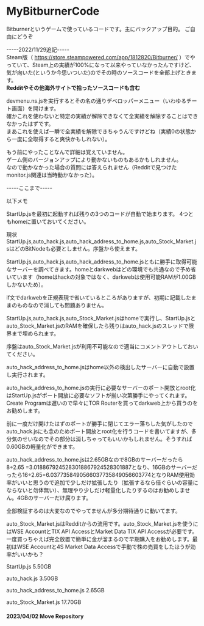 # MyBitburnerCode

Bitburnerというゲームで使っているコードです。主にバックアップ目的。
ご自由にどうぞ

-----2022/11/29追記-----  
Steam版（ https://store.steampowered.com/app/1812820/Bitburner/ ）でやっていて、Steam上の実績が100%になって以来やっていなかったんですけど、気が向いた(というか今思いついた)のでその時のソースコードを全部上げときます。  
**Redditやその他海外サイトで拾ったソースコードも含む**  

devmenu.ns.jsを実行するとその名の通りデベロッパーメニュー（いわゆるチート画面）を開けます。  
確かこれを使わないと特定の実績が解除できなくて全実績を解除することはできなかったはずです。  
まあこれを使えば一瞬で全実績を解除できちゃうんですけどね（実績0の状態から一度に全取得すると爽快かもしれない）。  

もう前にやったことなんで詳細は覚えていません。  
ゲーム側のバージョンアップにより動かないものもあるかもしれません。  
なので動かなかった場合の質問には答えられません（Redditで見つけたmonitor.js関連は当時動かなかった）。  

-----ここまで-----


以下メモ


StartUp.jsを最初に起動すれば残りの3つのコードが自動で始まります。
4つともhomeに置いておいてください。

現状StartUp.js,auto_hack.js,auto_hack_address_to_home.js,auto_Stock_Market.jsはどのBitNodeも必要としません。序盤から使えます。


StartUp.js,auto_hack.js,auto_hack_address_to_home.jsともに勝手に取得可能なサーバーを調べてきます。homeとdarkwebはどの環境でも共通なので予め省いています（homeはhackの対象ではなく、darkwebは使用可能RAMが1.00GBしかないため）。

if文でdarkwebを正規表現で省いているところがありますが、初期に記載したままのものなので消しても問題ありません。

StartUp.js,auto_hack.js,auto_Stock_Market.jsはhomeで実行し、StartUp.jsとauto_Stock_Market.jsのRAMを確保したら残りはauto_hack.jsのスレッドで限界まで埋められます。

序盤はauto_Stock_Market.jsが利用不可能なので適当にコメントアウトしておいてください。

auto_hack_address_to_home.jsはhome以外の検出したサーバーに自動で設置し実行されます。

auto_hack_address_to_home.jsの実行に必要なサーバーのポート開放とroot化はStartUp.jsがポート開放に必要なソフトが揃い次第勝手にやってくれます。Create Programは遅いので早々にTOR Routerを買ってdarkweb上から買うのをお勧めします。

前に一度だけ開けたはずのポートが勝手に閉じてエラー落ちした気がしたのでauto_hack.jsにも念のためポート開放とroot化を行うコードを書いてますが、多分気のせいなのでその部分は消しちゃってもいいかもしれません。そうすれば0.60GBの軽量化ができます。

auto_hack_address_to_home.jsは2.65GBなので8GBのサーバーだったら8÷2.65 =3.0188679245283018867924528301887となり、16GBのサーバーだったら16÷2.65=6.0377358490566037735849056603774となりRAM使用効率がいいと思うので追加で少しだけ拡張したり（拡張するなら倍ぐらいの容量にならないと勿体無い）、無理やり少しだけ軽量化したりするのはお勧めしません。4GBのサーバーだけ腐ります。

全部検証するのは大変なのでやってませんが多分期待通りに動いてます。


auto_Stock_Market.jsはRedditからの流用です。auto_Stock_Market.jsを使うにはWSE AccountとTIX API AccessとMarket Data TIX API Accessが必要です。一度買っちゃえば完全放置で簡単に金が溜まるので早期購入をお勧めします。最初はWSE Accountと4S Market Data Accessで手動で株の売買をしたほうが効率がいいかも？

StartUp.js 5.50GB

auto_hack.js 3.50GB

auto_hack_address_to_home.js 2.65GB

auto_Stock_Market.js 17.70GB

#### 2023/04/02 Move Repository
